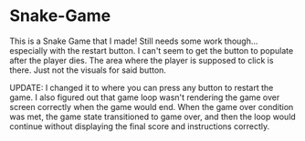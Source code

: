 # Snake-Game
This is a Snake Game that I made! Still needs some work though... especially with the restart button.
I can't seem to get the button to populate after the player dies.
The area where the player is supposed to click is there. Just not the visuals for said button.


UPDATE: I changed it to where you can press any button to restart the game. I also figured out that game loop wasn't rendering the game over screen correctly when the game would end. When the game over condition was met, the game state transitioned to game over, and then the loop would continue without displaying the final score and instructions correctly.
